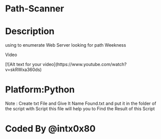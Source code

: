 # Path-Scanner

# Description 
<p> using to enumerate Web Server looking for path Weekness 

<p>Video </p>
  [![Alt text for your video](https://www.youtube.com/watch?v=skRWxa360ds)

# Platform:Python

<p> Note : Create txt File and Give It Name Found.txt and put it in the folder of the script with Script this file will help you to Find the Result of this Script 

# Coded By @intx0x80
